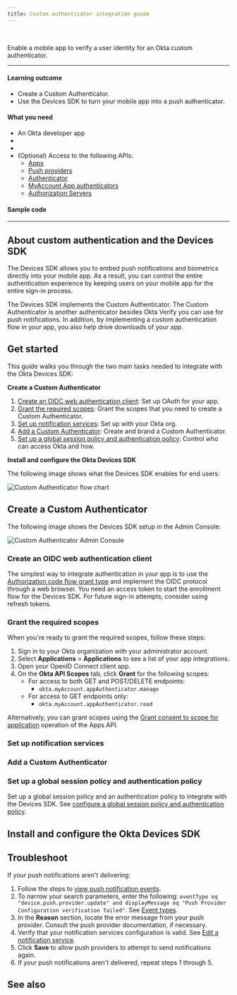 ```yaml
---
title: Custom authenticator integration guide
---
```


<ApiLifecycle access="ie" /><br>

Enable a mobile app to verify a user identity for an Okta custom authenticator.

---
#### Learning outcome

* Create a Custom Authenticator.
* Use the Devices SDK to turn your mobile app into a push authenticator.

#### What you need

* An Okta developer app
* <StackSnippet snippet="notifservicelink" inline />
* <StackSnippet snippet="appreq" inline />
* (Optional) Access to the following APIs:
  * [Apps](https://developer.okta.com/docs/api/openapi/okta-management/management/tag/Application/#tag/Application/operation/grantConsentToScope)
  * [Push providers](https://developer.okta.com/docs/api/openapi/okta-management/management/tag/PushProvider/#tag/PushProvider/operation/createPushProvider)
  * [Authenticator](https://developer.okta.com/docs/api/openapi/okta-management/management/tag/Authenticator/#tag/Authenticator/operation/createAuthenticator)
  * [MyAccount App authenticators](https://developer.okta.com/docs/api/openapi/okta-myaccount/myaccount/tag/AppAuthenticator/)
  * [Authorization Servers](https://developer.okta.com/docs/api/openapi/okta-management/management/tag/AuthorizationServer/#tag/AuthorizationServer/operation/replaceAuthorizationServerPolicyRule)

#### Sample code

<StackSnippet snippet="samplecode" />

---

## About custom authentication and the Devices SDK

The Devices SDK allows you to embed push notifications and biometrics directly into your mobile app. As a result, you can control the entire authentication experience by keeping users on your mobile app for the entire sign-in process.

The Devices SDK implements the Custom Authenticator. The Custom Authenticator is another authenticator besides Okta Verify you can use for push notifications. In addition, by implementing a custom authentication flow in your app, you also help drive downloads of your app.

## Get started

This guide walks you through the two main tasks needed to integrate with the Okta Devices SDK:

**Create a Custom Authenticator**

1. [Create an OIDC web authentication client](#create-an-oidc-web-authentication-client): Set up OAuth for your app.
2. [Grant the required scopes](#grant-the-required-scopes): Grant the scopes that you need to create a Custom Authenticator.
3. [Set up notification services](#set-up-notification-services): Set up <StackSnippet snippet="notifservicelong" inline /> with your Okta org.
4. [Add a Custom Authenticator](#add-a-custom-authenticator): Create and brand a Custom Authenticator.
5. [Set up a global session policy and authentication policy](#set-up-a-global-session-policy-and-authentication-policy): Control who can access Okta and how.

**Install and configure the Okta Devices SDK**

<StackSnippet snippet="installandcongfiguresdk" />

The following image shows what the Devices SDK enables for end users:

<div class="three-quarter border">

![Custom Authenticator flow chart](/img/authenticators/authenticators-custom-authenticator-flowchart.png)

</div>

## Create a Custom Authenticator

The following image shows the Devices SDK setup in the Admin Console:

<div class="half border">

![Custom Authenticator Admin Console](/img/authenticators/authenticators-custom-authenticator-admin-console.png)

</div>

### Create an OIDC web authentication client

The simplest way to integrate authentication in your app is to use the [Authorization code flow grant type](/docs/guides/implement-grant-type/authcode/main/) and implement the OIDC protocol through a web browser.  You need an access token to start the enrollment flow for the Devices SDK. For future sign-in attempts, consider using refresh tokens. <StackSnippet snippet="samplecode" inline />

<StackSnippet snippet="jwtbearernote" />

### Grant the required scopes

When you're ready to grant the required scopes, follow these steps:

1. Sign in to your Okta organization with your administrator account.
2. Select **Applications** > **Applications** to see a list of your app integrations.
3. Open your OpenID Connect client app.
4. On the **Okta API Scopes** tab, click **Grant** for the following scopes:
   * For access to both GET and POST/DELETE endpoints:
      * `okta.myAccount.appAuthenticator.manage`
   * For access to GET endpoints only:
      * `okta.myAccount.appAuthenticator.read`

Alternatively, you can grant scopes using the [Grant consent to scope for application](/docs/reference/api/apps/#application-oauth-2-0-scope-consent-grant-operations) operation of the Apps API.

### Set up notification services

<StackSnippet snippet="notifserviceadminconsole" />

### Add a Custom Authenticator

<StackSnippet snippet="customauthenticatoradminconsole" />

### Set up a global session policy and authentication policy

Set up a global session policy and an authentication policy to integrate with the Devices SDK. See [configure a global session policy and authentication policy](/docs/guides/configure-signon-policy/main/).

## Install and configure the Okta Devices SDK

<StackSnippet snippet="sdksteps" />

## Troubleshoot

If your push notifications aren't delivering:

1. Follow the steps to [view push notification events](https://help.okta.com/okta_help.htm?type=oie&id=ext-all-notification-services).
2. To narrow your search parameters, enter the following: `eventType eq "device.push.provider.update" and displayMessage eq "Push Provider Configuration verification failed"`. See [Event types](/docs/reference/api/event-types/).
3. In the **Reason** section, locate the error message from your push provider. Consult the push provider documentation, if necessary.
4. Verify that your notification services configuration is valid. See [Edit a notification service](https://help.okta.com/okta_help.htm?type=oie&id=ext-all-notification-services).
5. Click **Save** to allow push providers to attempt to send notifications again.
6. If your push notifications aren't delivered, repeat steps 1 through 5.

## See also

<StackSnippet snippet="mobilesdk" />
